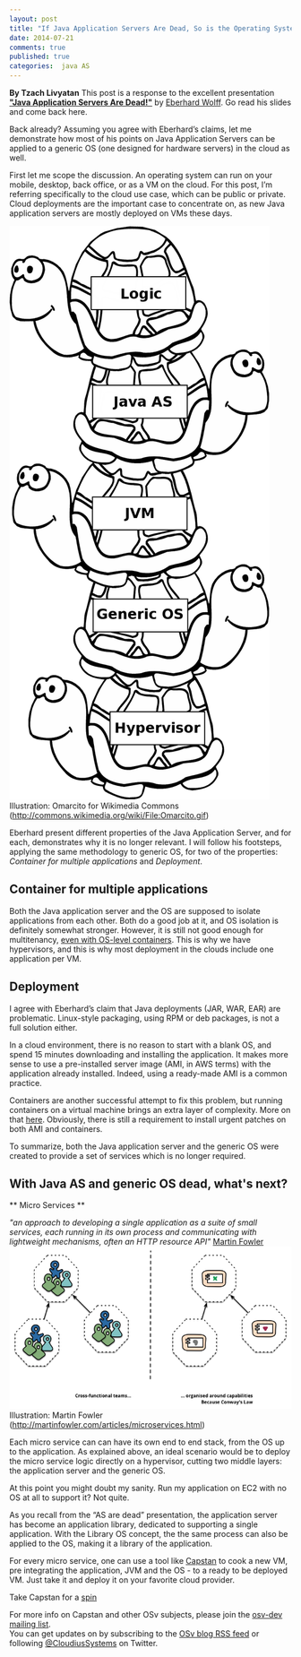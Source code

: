 ```yaml
---
layout: post
title: "If Java Application Servers Are Dead, So is the Operating System (in the cloud)"
date: 2014-07-21
comments: true
published: true
categories:  java AS
---
```


**By Tzach Livyatan**
This post is a response to the excellent presentation [**"Java Application Servers Are Dead!"**](http://www.slideshare.net/ewolff/java-application-servers-are-dead) by [Eberhard Wolff](https://twitter.com/ewolff).
Go read his slides and come back here.


Back already?
Assuming you agree with Eberhard’s  claims,  let me demonstrate how
most of his points on Java Application Servers can be applied to a
generic OS (one designed for hardware servers) in the cloud as well.
<!-- more -->

First let me scope the discussion.
An operating system can run on your mobile, desktop, back office, or as a VM on the cloud.
For this post, I’m referring specifically to the cloud use case, which can be public or private.
Cloud deployments are the important case to concentrate on, as new Java application servers are mostly deployed on VMs these days.

![turtles all the way down](/images/turtles.png)
Illustration: Omarcito for Wikimedia Commons (http://commons.wikimedia.org/wiki/File:Omarcito.gif)


Eberhard present different properties of the Java Application Server, and for each, demonstrates why it is no longer relevant. 
I will follow his footsteps, applying the same methodology to generic
OS, for two of the properties: _Container for multiple applications_ and _Deployment_.

## Container for multiple applications
Both the Java application server and the OS are supposed to isolate applications from each other. Both do a good job at it, and OS isolation is definitely somewhat stronger.  However, it is still not good enough for multitenancy, [even with OS-level containers](http://osv.io/blog/blog/2014/06/19/containers-hypervisors-part-2/).
This is why we have hypervisors, and this is why most deployment in the clouds include one application per VM.
 
## Deployment
I agree with Eberhard’s claim that Java deployments (JAR, WAR, EAR) are problematic.
Linux-style packaging, using RPM or deb packages, is not a full solution either.

In a cloud environment, there is no reason to start with a blank OS, and spend 15 minutes downloading and installing the application. It makes more sense to use a pre-installed server image (AMI, in AWS terms) with the application already installed. Indeed, using a ready-made AMI is a common practice.

Containers are another successful attempt to fix this problem, but running containers on a virtual machine brings an extra layer of complexity. More on that [here](http://osv.io/blog/blog/2014/06/19/containers-hypervisors-part-1/). Obviously, there is still a requirement to install urgent patches on both AMI and containers.

To summarize, both the  Java application server and the generic OS were created to provide a set of services which is no longer required.

## With Java AS and generic OS dead, what's next?
** Micro Services **

*"an approach to developing a single application as a suite of small
 services, each running in its own process and communicating with
 lightweight mechanisms, often an HTTP resource API"*
[Martin Fowler](http://martinfowler.com/articles/microservices.html)
!["From micro services](/images/PreferFunctionalStaffOrganization.png)
Illustration: Martin Fowler (http://martinfowler.com/articles/microservices.html)

Each micro service can can have its own end to end stack, from the OS up to the application.
As explained above, an ideal scenario would be to deploy the micro service logic directly on a hypervisor, cutting two middle layers: the application server and the generic OS.

At this point you might doubt my sanity.
Run my application on EC2 with no OS at all to support it? Not quite. 

As you recall from the “AS are dead” presentation, the application server has become an application library, dedicated to supporting a single application. With the Library OS concept, the the same process can also be applied to the OS, making it a library of the application.

For every micro service, one can use a tool like
[Capstan](http://osv.io/capstan) to cook a new VM, pre integrating the
application, JVM and the OS - to a ready to be deployed VM. Just take
it and deploy it on your favorite cloud provider.

Take Capstan for a [spin](http://osv.io/run-locally/)

For more info on Capstan and other OSv subjects, please join
the
[osv-dev mailing list](https://groups.google.com/forum/#!forum/osv-dev).  
You can get updates on by subscribing to the [OSv blog RSS feed](http://osv.io/blog/atom.xml) or following [@CloudiusSystems](https://twitter.com/CloudiusSystems) on Twitter.
